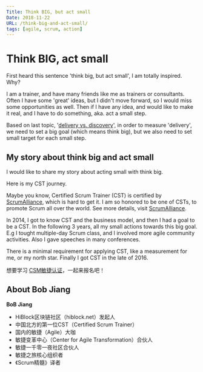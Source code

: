 ```yaml
---
Title: Think BIG, but act small  
Date: 2018-11-22   
URL: /think-big-and-act-small/ 
tags: [agile, scrum, action]
---
```


# Think BIG, act small

First heard this sentence 'think big, but act small', I am totally inspired. Why?

I am a trainer, and have many friends like me as trainers or consultants. Often I have some 'great' ideas, but I didn't move forward, so I would miss some opportunities as well. Then if I have any idea, and would like to make it real, and I have to do something, aka. act a small step. 

Based on last topic, '[delivery vs. discovery](https://bobjiang.com/delivery-vs-discovery)', in order to measure 'delivery', we need to set a big goal (which means think big), but we also need to set small target for each small step. 

## My story about think big and act small
I would like to share my story about acting small with think big.

Here is my CST journey.

Maybe you know, Certified Scrum Trainer (CST) is certified by [ScrumAlliance](https://scrumalliance.org), which is hard to get it. I am so honored to be one of CSTs, to promote Scrum all over the world. See more details, visit [ScrumAlliance](https://scrumalliance.org).

In 2014, I got to know CST and the business model, and then I had a goal to be a CST. In the following 3 years, all my small actions towards this big goal. E.g I tought multiple-day Scrum class, and I involved more agile community activities. Also I gave speeches in many conferences.

There is a minimal requirement for applying CST, like a measurement for me, or my north star. Finally I got CST in the late of 2016.

想要学习 [CSM敏捷认证](https://appmopev1px9533.h5.xiaoeknow.com/homepage)，一起来报名吧！

## About Bob Jiang
**BoB Jiang**

- HiBlock区块链社区（hiblock.net）发起人  
- 中国北方的第一位CST（Certified Scrum Trainer）  
- 国内的敏捷（Agile）大咖  
- 敏捷变革中心（Center for Agile Transformation）合伙人  
- 敏捷一千零一夜社区合伙人  
- 敏捷之旅核心组织者  
- 《Scrum精髓》译者
